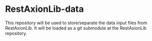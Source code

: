 # RestAxionLib-data

This repository will be used to store/separate the data input files from RestAxionLib.
It will be loaded as a git submodule at the RestAxionLib repository.
